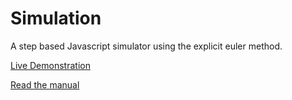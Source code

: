 # Simulation
A step based Javascript simulator using the explicit euler method.

[Live Demonstration](http://tigerhuang.com/simulation)

[Read the manual](http://tigerhuang.com/simulation/manual.html)
